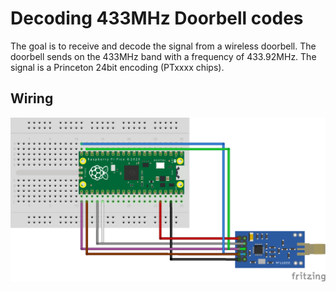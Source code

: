 # Decoding 433MHz Doorbell codes

The goal is to receive and decode the signal from a wireless doorbell. The
doorbell sends on the 433MHz band with a frequency of 433.92MHz. The signal is
a Princeton 24bit encoding (PTxxxx chips).

## Wiring

![wiring](pico-cc1101_bb.png)
